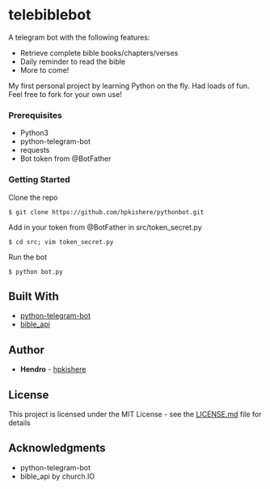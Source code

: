 # telebiblebot

A telegram bot with the following features:
* Retrieve complete bible books/chapters/verses
* Daily reminder to read the bible
* More to come!

My first personal project by learning Python on the fly. Had loads of fun. Feel free to fork for your own use!

### Prerequisites

* Python3
* python-telegram-bot
* requests
* Bot token from @BotFather

### Getting Started

Clone the repo

```
$ git clone https://github.com/hpkishere/pythonbot.git
```

Add in your token from @BotFather in src/token_secret.py

```
$ cd src; vim token_secret.py
```

Run the bot

```
$ python bot.py
```

## Built With

* [python-telegram-bot](https://github.com/python-telegram-bot/python-telegram-bot)
* [bible_api](https://github.com/churchio/bible_api)

## Author

* **Hendro** - [hpkishere](https://github.com/hpkishere)

## License

This project is licensed under the MIT License - see the [LICENSE.md](LICENSE.md) file for details

## Acknowledgments

* python-telegram-bot
* bible_api by church.IO
